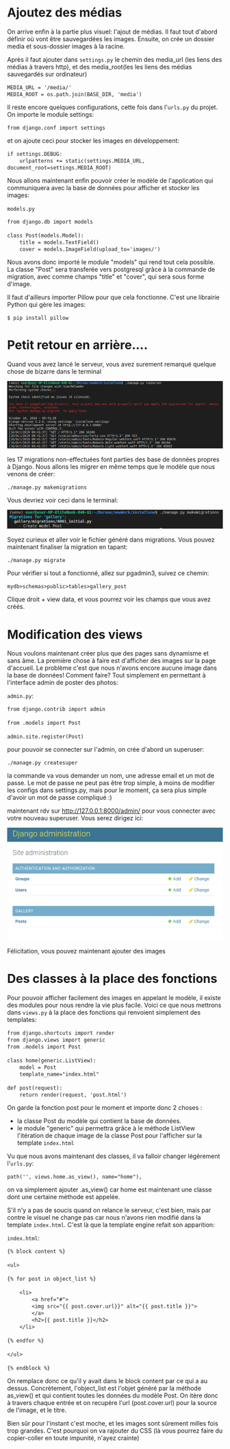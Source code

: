 
# Ajoutez des médias

On arrive enfin à la partie plus visuel: l'ajout de médias. Il faut tout d'abord définir où vont être sauvegardées les images. Ensuite, on crée un dossier media et sous-dossier images à la racine. 

Après il faut ajouter dans `settings.py` le chemin des media_url (les liens des médias à travers http), et des media_root(les les liens des médias sauvegardés sur ordinateur)

```
MEDIA_URL = '/media/'
MEDIA_ROOT = os.path.join(BASE_DIR, 'media')
```

Il reste encore quelques configurations, cette fois dans l'`urls.py` du projet. On importe le module settings:

```
from django.conf import settings
```

et on ajoute ceci pour stocker les images en développement: 

```
if settings.DEBUG: 
    urlpatterns += static(settings.MEDIA_URL, document_root=settings.MEDIA_ROOT)
```


Nous allons maintenant enfin pouvoir créer le modèle de l'application qui communiquera avec la base de données pour afficher et stocker les images: 

`models.py`

```
from django.db import models

class Post(models.Model):
    title = models.TextField()
    cover = models.ImageField(upload_to='images/')
```

Nous avons donc importé le module "models" qui rend tout cela possible. La classe "Post" sera transferée vers postgresql grâce à la commande de migration, avec comme champs "title" et "cover", qui sera sous forme d'image.  

Il faut d'ailleurs importer Pillow pour que cela fonctionne. C'est une librairie Python qui gère les images:

    $ pip install pillow


# Petit retour en arrière.... 

Quand vous avez lancé le serveur, vous avez surement remarqué quelque chose de bizarre dans le terminal

!['migrations non effectuées'](img/firstmigrations.png)

les 17 migrations non-effectuées font parties des base de données propres à Django. Nous allons les migrer en même temps que le modèle que nous venons de créer:

    ./manage.py makemigrations

Vous devriez voir ceci dans le terminal:


!['commande makemigrations'](img/cmdmigration.png)

Soyez curieux et aller voir le fichier généré dans migrations. Vous pouvez maintenant finaliser la migration en tapant:

    ./manage.py migrate

Pour vérifier si tout a fonctionné, allez sur pgadmin3, suivez ce chemin:

    mydb>schemas>public>tables>gallery_post

Clique droit + view data, et vous pourrez voir les champs que vous avez créés. 

# Modification des views

Nous voulons maintenant créer plus que des pages sans dynamisme et sans âme. La première chose à faire est d'afficher des images sur la page d'accueil. Le problème c'est que nous n'avons encore aucune image dans la base de données! Comment faire? Tout simplement en permettant à l'interface admin de poster des photos: 

`admin.py`:

```
from django.contrib import admin

from .models import Post

admin.site.register(Post)
```

pour pouvoir se connecter sur l'admin, on crée d'abord un superuser:

    ./manage.py createsuper

la commande va vous demander un nom, une adresse email et un mot de passe. Le mot de passe ne peut pas être trop simple, à moins de modifier les configs dans settings.py, mais pour le moment, ça sera plus simple d'avoir un mot de passe compliqué :) 

maintenant rdv sur http://127.0.0.1:8000/admin/ 
pour vous connecter avec votre nouveau superuser. Vous serez dirigez ici:

!['post dans admin'](img/adminpost.png)

Félicitation, vous pouvez maintenant ajouter des images

# Des classes à la place des fonctions


Pour pouvoir afficher facilement des images en appelant le modèle, il existe des modules pour nous rendre la vie plus facile. Voici ce que nous mettrons dans `views.py` à la place des fonctions qui renvoient simplement des templates:

```
from django.shortcuts import render
from django.views import generic
from .models import Post

class home(generic.ListView):
    model = Post
    template_name="index.html"

def post(request):
    return render(request, 'post.html')

```

On garde la fonction post pour le moment et importe donc 2 choses :

- la classe Post du modèle qui contient la base de données.
- le module "generic" qui permettra grâce à le méthode ListView l'itération de chaque image de la classe Post pour l'afficher sur la template `index.html`

Vu que nous avons maintenant des classes, il va falloir changer légèrement l'`urls.py`:

    path('', views.home.as_view(), name="home"),

on va simplement ajouter .as_view() car home est maintenant une classe dont une certaine méthode est appelée. 

S'il n'y a pas de soucis quand on relance le serveur, c'est bien, mais par contre le visuel ne change pas car nous n'avons rien modifié dans la template `index.html`. C'est là que la template engine refait son apparition:

`index.html`:
```
{% block content %}

<ul>

{% for post in object_list %}

    <li>
        <a href="#">
        <img src="{{ post.cover.url}}" alt="{{ post.title }}">
        </a>
        <h2>{{ post.title }}</h2>
    </li>

{% endfor %}

</ul>

{% endblock %}
```
On remplace donc ce qu'il y avait dans le block content par ce qui a au dessus. Concrètement, l'object_list est l'objet généré par la méthode as_view() et qui contient toutes les données du modèle Post. On itère donc à travers chaque entrée et on recupère l'url (post.cover.url) pour la source de l'image, et le titre. 

Bien sûr pour l'instant c'est moche, et les images sont sûrement milles fois trop grandes. C'est pourquoi on va rajouter du CSS (là vous pourrez faire du copier-coller en toute impunité, n'ayez crainte)